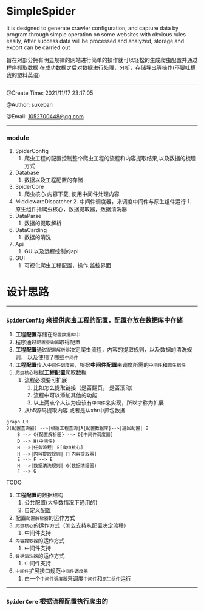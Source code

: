 # SimpleSpider

It is designed to generate crawler configuration,
and capture data by program through simple operation on some websites with obvious rules easily,
After success data will be processed and analyzed, storage and export can be carried out

旨在对部分拥有明显规律的网站进行简单的操作就可以轻松的生成爬虫配置并通过程序抓取数据
在成功数据之后对数据进行处理，分析，存储导出等操作(不要吐槽我的塑料英语)

---------

@Create Time: 2021/11/17 23:17:05

@Author: sukeban

@Email: 1052700448@qq.com

---------

### module

1. SpiderConfig
    1. 爬虫工程的配置控制整个爬虫工程的流程和内容提取结果,以及数据的梳理方式
2. Database
    1. 数据以及工程配置的存储
3. SpiderCore
   1. 爬虫核心 内容下载, 使用中间件处理内容 
4. MiddlewareDispatcher
    2. 中间件调度器，来调度中间件与原生组件运行
        1. 原生组件指爬虫核心，数据提取器，数据清洗器
5. DataParse
    1. 数据的提取解析
6. DataCarding
    1. 数据的清洗
7. Api
    1. GUI以及远程控制的api
8. GUI
    1. 可视化爬虫工程配置，操作,监控界面

# 设计思路

----

### `SpiderConfig` 来提供爬虫工程的配置，配置存放在数据库中存储

1. **工程配置**存储在`配置数据库`中
2. 程序通过`配置查询器`取得配置
3. **工程配置**通过`配置解析器`决定爬虫流程，内容的提取规则，以及数据的清洗规则， 以及使用了哪些`中间件`
4. **工程配置**传入`中间件调度器`，根据**中间件配置**来调度所需的`中间件`和`原生组件`
5. `爬虫核心`根据**工程配置**爬取数据
    1. 流程必须要可扩展
        1. 比如怎么提取链接（是否翻页， 是否滚动）
        2. 流程中可以添加其他的功能
        3. 以上两点个人认为应该有`中间件`来实现，所以才称为扩展
    2. 从h5源码提取内容 或者是从xhr中抓包数据

```mermaid
graph LR
B(配置查询器) -->|根据工程查询|A{配置数据库}-->|返回配置| B
    B --> C{配置解析器} --> D[中间件调度器]
    D --> H(中间件)
    H -->|任务流程| E[爬虫核心]
    H -->|内容提取规则| F[内容提取器]
    E --> F --> E
    H -->|数据清洗规则| G(数据清理器)
    F --> G
```
TODO
1. **工程配置**的数据结构
   1. 公共配置(大多数情况下通用的)
   2. 自定义配置
2. 配置`配置解析器`的运作方式
3. `爬虫核心`的运作方式（怎么支持从配置决定流程）
    1. 中间件支持
4. `内容提取器`的运作方式
    1. 中间件支持
5. `数据清洗器`的运作方式
    1. 中间件支持
6. `中间件`扩展接口规范`中间件调度器`
    1. 由一个`中间件调度器`来调度`中间件`和`原生组件`运行

----

### `SpiderCore` 根据流程配置执行爬虫的